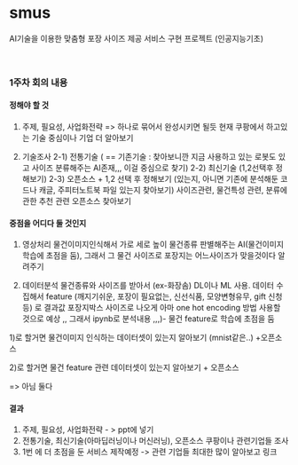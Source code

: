 # smus
AI기술을 이용한 맞춤형 포장 사이즈 제공 서비스 구현 프로젝트 (인공지능기초)
<br>
<br>
<br>
### 1주차 회의 내용 
#### 정해야 할 것
1) 주제, 필요성, 사업화전략 => 하나로 묶어서 완성시키면 될듯
 현재 쿠팡에서 하고있는 기술 중심이나 기업 더 알아보기

2) 기술조사
   2-1) 전통기술 ( == 기존기술 : 찾아보니깐 지금 사용하고 있는 로봇도 있고 사이즈 분류해주는 AI존재,,, 이걸 중심으로 찾기)
   2-2) 최신기술 (1,2선택후 정해보기)
   2-3) 오픈소스 + 1,2 선택 후 정해보기
         (있는지, 아니면 기존에 분석해둔 코드나 캐글, 주피터노트북 파일 있는지 찾아보기)
         사이즈관련, 물건특성 관련, 분류에 관한 추천 관련 오픈소스 찾아보기
      




#### 중점을 어디다 둘 것인지
1) 영상처리 
물건이미지인식해서 가로 세로 높이 물건종류 판별해주는 AI(물건이미지 학습에 초점을 둠), 그래서 그 물건 사이즈로 포장지는 어느사이즈가 맞을것이다 알려주기

2) 데이터분석
물건종류와 사이즈를 받아서 (ex-화장솜)  DL이나 ML 사용. 데이터 수집해서 feature (깨지기쉬운, 포장이 필요없는, 신선식품, 모양변형유무, gift 신청등) 로 결과값 포장지박스 사이즈로 나오게 아마 one hot encoding 방법 사용할 것으로 예상 ,, 그래서 ipynb로 분석내용 ,,,)- 물건 feature로 학습에 초점을 둠

1)로 할거면
물건이미지 인식하는 데이터셋이 있는지 알아보기 (mnist같은..) +오픈소스

2)로 할거면
물건 feature 관련 데이터셋이 있는지 알아보기 + 오픈소스


=> 아님 둘다

#### 결과 
1) 주제, 필요성, 사업화전략 - > ppt에 넣기
2) 전통기술, 
최신기술(아마딥러닝이나 머신러닝),
오픈소스
쿠팡이나 관련기업들 조사
3) 1번 에 더 초점을 둔 서비스 제작예정 -> 관련 기업들 최대한 많이 알아보고 링크 
